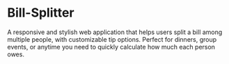 # Bill-Splitter
A responsive and stylish web application that helps users split a bill among multiple people, with customizable tip options. Perfect for dinners, group events, or anytime you need to quickly calculate how much each person owes.
